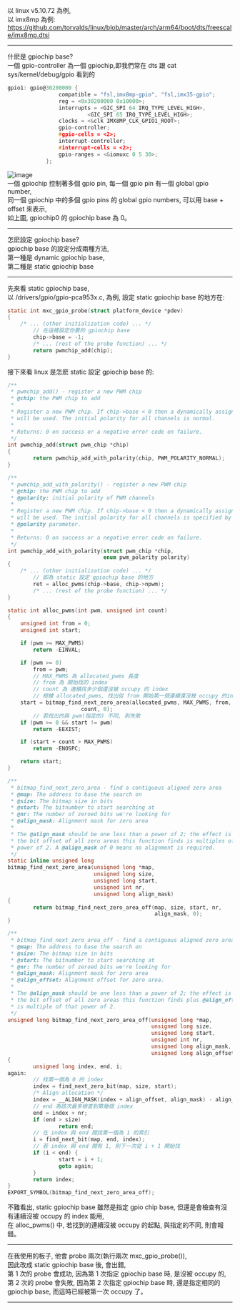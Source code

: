 以 linux v5.10.72 為例,  
以 imx8mp 為例: https://github.com/torvalds/linux/blob/master/arch/arm64/boot/dts/freescale/imx8mp.dtsi  

------------------------------------------------------------------------------------------------  
什麽是 gpiochip base?  
一個 gpio-controller 為一個 gpiochip,即我們常在 dts 跟 cat sys/kernel/debug/gpio 看到的  
```c
gpio1: gpio@30200000 {
				compatible = "fsl,imx8mp-gpio", "fsl,imx35-gpio";
				reg = <0x30200000 0x10000>;
				interrupts = <GIC_SPI 64 IRQ_TYPE_LEVEL_HIGH>,
					     <GIC_SPI 65 IRQ_TYPE_LEVEL_HIGH>;
				clocks = <&clk IMX8MP_CLK_GPIO1_ROOT>;
				gpio-controller;
				#gpio-cells = <2>;
				interrupt-controller;
				#interrupt-cells = <2>;
				gpio-ranges = <&iomuxc 0 5 30>;
			};
```
![image](https://github.com/OuO333333/jserv-linux-kernel-internals-study/assets/37506309/0bda6f34-0d9f-4751-b1f9-d10353baea65)  
一個 gpiochip 控制著多個 gpio pin,
每一個 gpio pin 有一個 global gpio number,  
同一個 gpiochip 中的多個 gpio pins 的 global gpio numbers, 可以用 base + offset 來表示,  
如上圖, gpiochip0 的 gpiochip base 為 0。  

------------------------------------------------------------------------------------------------  
怎麽設定 gpiochip base?  
gpiochip base 的設定分成兩種方法,  
第一種是 dynamic gpiochip base,  
第二種是 static gpiochip base  

------------------------------------------------------------------------------------------------  
先來看 static gpiochip base,  
以 /drivers/gpio/gpio-pca953x.c, 為例,
設定 static gpiochip base 的地方在:  
```c
static int mxc_gpio_probe(struct platform_device *pdev)
{
	/* ... (other initialization code) ... */
        // 在這裡設定你要的 gpiochip base
        chip->base = -1;
        /* ... (rest of the probe function) ... */
        return pwmchip_add(chip);
}
```
接下來看 linux 是怎麽 static 設定 gpiochip base 的:  
```c
/**
 * pwmchip_add() - register a new PWM chip
 * @chip: the PWM chip to add
 *
 * Register a new PWM chip. If chip->base < 0 then a dynamically assigned base
 * will be used. The initial polarity for all channels is normal.
 *
 * Returns: 0 on success or a negative error code on failure.
 */
int pwmchip_add(struct pwm_chip *chip)
{
        return pwmchip_add_with_polarity(chip, PWM_POLARITY_NORMAL);
}
```
```c
/**
 * pwmchip_add_with_polarity() - register a new PWM chip
 * @chip: the PWM chip to add
 * @polarity: initial polarity of PWM channels
 *
 * Register a new PWM chip. If chip->base < 0 then a dynamically assigned base
 * will be used. The initial polarity for all channels is specified by the
 * @polarity parameter.
 *
 * Returns: 0 on success or a negative error code on failure.
 */
int pwmchip_add_with_polarity(struct pwm_chip *chip,
                              enum pwm_polarity polarity)
{
	/* ... (other initialization code) ... */
        // 即為 static 設定 gpiochip base 的地方
        ret = alloc_pwms(chip->base, chip->npwm);
        /* ... (rest of the probe function) ... */
}
```
```c
static int alloc_pwms(int pwm, unsigned int count)
{
	unsigned int from = 0;
	unsigned int start;

	if (pwm >= MAX_PWMS)
		return -EINVAL;

	if (pwm >= 0)
		from = pwm;
        // MAX_PWMS 為 allocated_pwms 長度
        // from 為 開始找的 index
        // count 為 連續找多少個還沒被 occupy 的 index
        // 根據 allocated_pwms, 找出從 from 開始第一個連續還沒被 occupy 的index
	start = bitmap_find_next_zero_area(allocated_pwms, MAX_PWMS, from,
					   count, 0);
        // 若找出的與 pwm(指定的) 不同, 則失敗
	if (pwm >= 0 && start != pwm)
		return -EEXIST;

	if (start + count > MAX_PWMS)
		return -ENOSPC;

	return start;
}
```
```c
/**
 * bitmap_find_next_zero_area - find a contiguous aligned zero area
 * @map: The address to base the search on
 * @size: The bitmap size in bits
 * @start: The bitnumber to start searching at
 * @nr: The number of zeroed bits we're looking for
 * @align_mask: Alignment mask for zero area
 *
 * The @align_mask should be one less than a power of 2; the effect is that
 * the bit offset of all zero areas this function finds is multiples of that
 * power of 2. A @align_mask of 0 means no alignment is required.
 */
static inline unsigned long
bitmap_find_next_zero_area(unsigned long *map,
                           unsigned long size,
                           unsigned long start,
                           unsigned int nr,
                           unsigned long align_mask)
{
        return bitmap_find_next_zero_area_off(map, size, start, nr,
                                              align_mask, 0);
}
```
```c
/**
 * bitmap_find_next_zero_area_off - find a contiguous aligned zero area
 * @map: The address to base the search on
 * @size: The bitmap size in bits
 * @start: The bitnumber to start searching at
 * @nr: The number of zeroed bits we're looking for
 * @align_mask: Alignment mask for zero area
 * @align_offset: Alignment offset for zero area.
 *
 * The @align_mask should be one less than a power of 2; the effect is that
 * the bit offset of all zero areas this function finds plus @align_offset
 * is multiple of that power of 2.
 */
unsigned long bitmap_find_next_zero_area_off(unsigned long *map,
                                             unsigned long size,
                                             unsigned long start,
                                             unsigned int nr,
                                             unsigned long align_mask,
                                             unsigned long align_offset)
{
        unsigned long index, end, i;
again:
        // 找第一個為 0 的 index
        index = find_next_zero_bit(map, size, start);
        /* Align allocation */
        index = __ALIGN_MASK(index + align_offset, align_mask) - align_offset;
        // end 為該次最多檢查到第幾個 index
        end = index + nr;
        if (end > size) 
                return end;
        // 在 index 與 end 間找第一個為 1 的索引
        i = find_next_bit(map, end, index);
        // 若 index 與 end 間有 1, 則下一次從 i + 1 開始找
        if (i < end) {
                start = i + 1; 
                goto again;
        }
        return index; 
}
EXPORT_SYMBOL(bitmap_find_next_zero_area_off);
```
不難看出, static gpiochip base 雖然是指定 gpio chip base, 但還是會檢查有沒有連續沒被 occupy 的 index 能用,  
在 alloc_pwms() 中, 若找到的連續沒被 occupy 的起點, 與指定的不同, 則會報錯。  

------------------------------------------------------------------------------------------------
在我使用的板子, 他會 probe 兩次(執行兩次 mxc_gpio_probe()),  
因此改成 static gpiochip base 後, 會出錯,  
第 1 次的 probe 會成功, 因為第 1 次指定 gpiochip base 時, 是沒被 occupy 的,  
第 2 次的 probe 會失敗, 因為第 2 次指定 gpiochip base 時, 還是指定相同的 gpiochip base, 而這時已經被第一次 occupy 了。

------------------------------------------------------------------------------------------------
